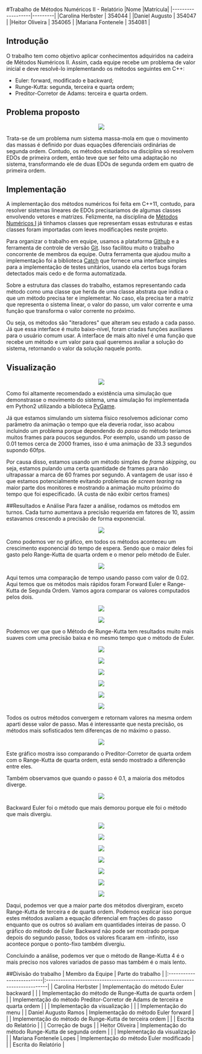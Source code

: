
#Trabalho de Métodos Numéricos II - Relatório
|Nome               |Matrícula|
|-------------------|---------|
|Carolina Herbster  | 354044  |
|Daniel Augusto     | 354047  |
|Heitor Oliveira    | 354065  |
|Mariana Fontenele  | 354081  |

## Introdução
O trabalho tem como objetivo aplicar conhecimentos adquiridos na cadeira de
Métodos Numéricos II. Assim, cada equipe recebe um problema de valor inicial e
deve resolvê-lo implementando os métodos seguintes em C++:

* Euler: forward, modificado e backward;
* Runge-Kutta: segunda, terceira e quarta ordem;
* Preditor-Corretor de Adams: terceira e quarta ordem.

## Problema proposto

<p align="center"><img src="./enunciado.png"/></p>

Trata-se de um problema num sistema massa-mola em que o movimento das massas é
definido por duas equações diferenciais ordinárias de segunda ordem. Contudo,
os métodos estudados na disciplina só resolvem EDOs de primeira ordem, então
teve que ser feito uma adaptação no sistema, transformando ele de duas EDOs de
segunda ordem em quatro de primeira ordem.

## Implementação

A implementação dos métodos numéricos foi feita em C++11, contudo, para resolver
sistemas lineares de EDOs precisaríamos de algumas classes envolvendo vetores e
matrizes. Felizmente, na disciplina de [Métodos Numéricos I][m1] já tínhamos
classes que representam essas estruturas e estas classes foram importadas com
leves modificações neste projeto.

Para organizar o trabalho em equipe, usamos a plataforma [Github][m2] e a
ferramenta de controle de versão [Git][git]. Isso facilitou muito o trabalho
concorrente de membros da equipe. Outra ferramenta que ajudou muito a
implementação foi a biblioteca [Catch][cth] que fornece uma interface simples
para a implementação de testes unitários, usando ela certos bugs foram
detectados mais cedo e de forma automatizada.

Sobre a estrutura das classes do trabalho, estamos representando cada método
como uma classe que herda de uma classe abstrata que indica o que um método
precisa ter e implementar. No caso, ela precisa ter a matriz que representa o
sistema linear, o valor do passo, um valor corrente e uma função que transforma
o valor corrente no próximo.

Ou seja, os métodos são "iteradores" que alteram seu estado a cada passo.
Já que essa interface é muito baixo-nível, foram criadas funções auxiliares
para o usuário comum usar. A interface de mais alto nível é uma função que
recebe um método e um valor para qual queremos avaliar a solução do sistema,
retornando o valor da solução naquele ponto.

[m1]: https://github.com/danisson/final-metodos1 "Github do projeto anterior"
[m2]: https://github.com/danisson/final-metodos2 "Github do projeto atual"
[git]: http://en.wikipedia.org/wiki/Git_%28software%29 "Página do Wikipédia sobre git"
[cth]: https://github.com/philsquared/Catch "Github da biblioteca Catch"

## Visualização

<p align="center"><img src="./visualização.png"/></p>

Como foi altamente recomendado a existência uma simulação que demonstrasse o
movimento do sistema, uma simulação foi implementada em Python2 utilizando a
biblioteca [PyGame][pg].

Já que estamos simulando um sistema físico resolvemos adicionar como parâmetro
da animação o tempo que ela deveria rodar, isso acabou incluindo um problema
porque dependendo do *passo* do método teríamos muitos frames para poucos
segundos. Por exemplo, usando um passo de 0.01 temos cerca de 2000 frames, isso
é uma animação de 33.3 segundos supondo 60fps.

Por causa disso, estamos usando um método simples de *frame skipping*, ou seja,
estamos pulando uma certa quantidade de frames para não ultrapassar a marca de
60 frames por segundo. A vantagem de usar isso é que estamos potencialmente
evitando problemas de *screen tearing* na maior parte dos monitores e mostrando
a animação muito próximo do tempo que foi especificado. (A custa de não exibir
certos frames)

[pg]: http://en.wikipedia.org/wiki/Pygame "Página do Wikipédia sobre Pygame"

##Resultados e Análise
Para fazer a análise, rodamos os métodos em turnos. Cada turno aumentava a
precisão requerida em fatores de 10, assim estavamos crescendo a precisão de
forma exponencial.

<p align="center"><img src="./tempos.png"/></p>

Como podemos ver no gráfico, em todos os métodos aconteceu um crescimento
exponencial do tempo de espera. Sendo que o maior deles foi gasto pelo
Range-Kutta de quarta ordem e o menor pelo método de Euler.

<p align="center"><img src="./2e-2/Tempos.png"/></p>

Aqui temos uma comparação de tempo usando passo com valor de 0.02. Aqui temos que
os métodos mais rápidos foram Forward Euler e Range-Kutta de Segunda Ordem.
Vamos agora comparar os valores computados pelos dois.

<p align="center"><img src="./2e-2/Forward Euler.png"/></p>
<p align="center"><img src="./2e-2/Runge-Kutta 2.png"/></p>

Podemos ver que que o Método de Runge-Kutta tem resultados muito mais suaves com
uma precisão baixa e no mesmo tempo que o método de Euler.

<p align="center"><img src="./2e-2/Backward Euler.png"/></p>
<p align="center"><img src="./2e-2/Euler Modificado.png"/></p>
<p align="center"><img src="./2e-2/Runge-Kutta 3.png"/></p>
<p align="center"><img src="./2e-2/Runge-Kutta 4.png"/></p>
<p align="center"><img src="./2e-2/Preditor-Corretor 3.png"/></p>
<p align="center"><img src="./2e-2/Preditor-Corretor 4.png"/></p>

Todos os outros métodos convergem e retornam valores na mesma ordem aparti
desse valor de passo. Mas é interessante que nesta precisão, os métodos mais
sofisticados tem diferenças de no máximo o passo.

<p align="center"><img src="./2e-2/Preditor4 vs K4.png"/></p>

Este gráfico mostra isso comparando o Preditor-Corretor de quarta ordem com o
Range-Kutta de quarta ordem, está sendo mostrado a diferenção entre eles.

Também observamos que quando o passo é 0.1, a maioria dos métodos diverge.
<p align="center"><img src="./1e-1/Tempos.jpg"/></p>
Backward Euler foi o método que mais demorou porque ele foi o método que mais 
divergiu.

<p align="center"><img src="./1e-1/Forward Euler.jpg"/></p>
<p align="center"><img src="./1e-1/Euler Modificado.jpg"/></p>
<p align="center"><img src="./1e-1/Runge-Kutta 2.jpg"/></p>
<p align="center"><img src="./1e-1/Runge-Kutta 3.jpg"/></p>
<p align="center"><img src="./1e-1/Runge-Kutta 4.jpg"/></p>
<p align="center"><img src="./1e-1/Preditor-Corretor 3.jpg"/></p>
<p align="center"><img src="./1e-1/Preditor-Corretor 4.jpg"/></p>

Daqui, podemos ver que a maior parte dos métodos divergiram, exceto Range-Kutta
de terceira e de quarta ordem. Podemos explicar isso porque estes métodos
avaliam a equação diferencial em frações do passo enquanto que os outros só
avaliam em quantidades inteiras de passo. O gráfico do método de Euler Backward
não pode ser mostrado porque depois do segundo passo, todos os valores ficaram
em -infinito, isso acontece porque o ponto-fixo também divergiu.

Concluindo a análise, podemos ver que o método de Range-Kutta 4 é o mais preciso
nos valores variados de passo mas também é o mais lento.

##Divisão do trabalho
| Membro da Equipe          | Parte do trabalho                                                             |
|:--------------------------|:------------------------------------------------------------------------------|
| Carolina Herbster         | Implementação do método Euler backward                                        |
|                           | Implementação do método de Runge-Kutta de quarta ordem                        |
|                           | Implementação do método Preditor-Corretor de Adams de terceira e quarta ordem |
|                           | Implementação da visualização                                                 |
|                           | Implementação do menu                                                         |
| Daniel Augusto Ramos      | Implementação do método Euler forward                                         |
|                           | Implementação do método de Runge-Kutta de terceira ordem                      |
|                           | Escrita do Relatório                                                          |
|                           | Correção de bugs                                                              |
| Heitor Oliveira           | Implementação do método Runge-Kutta de segunda ordem                          |
|                           | Implementação da visualização                                                 |
| Mariana Fontenele Lopes   | Implementação do método Euler modificado                                      |
|                           | Escrita do Relatório                                                          |